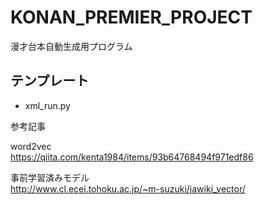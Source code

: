 # KONAN_PREMIER_PROJECT
漫才台本自動生成用プログラム  

## テンプレート
- xml_run.py


参考記事 

word2vec  
https://qiita.com/kenta1984/items/93b64768494f971edf86

事前学習済みモデル  
http://www.cl.ecei.tohoku.ac.jp/~m-suzuki/jawiki_vector/
